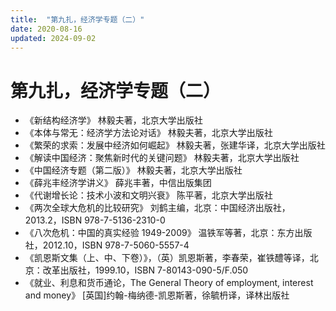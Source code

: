 ```yaml
---
title:  "第九扎，经济学专题（二）"
date: 2020-08-16
updated: 2024-09-02
---
```


# 第九扎，经济学专题（二） #

- 《新结构经济学》 林毅夫著，北京大学出版社
- 《本体与常无：经济学方法论对话》 林毅夫著，北京大学出版社
- 《繁荣的求索：发展中经济如何崛起》 林毅夫著，张建华译，北京大学出版社
- 《解读中国经济：聚焦新时代的关键问题》 林毅夫著，北京大学出版社
- 《中国经济专题（第二版）》 林毅夫著，北京大学出版社
- 《薛兆丰经济学讲义》 薛兆丰著，中信出版集团
- 《代谢增长论：技术小波和文明兴衰》 陈平著，北京大学出版社
- 《两次全球大危机的比较研究》 刘鹤主编，北京：中国经济出版社，2013.2，ISBN 978-7-5136-2310-0
- 《八次危机：中国的真实经验 1949-2009》 温铁军等著，北京：东方出版社，2012.10，ISBN 978-7-5060-5557-4
- 《凯恩斯文集（上、中、下卷）》，（英）凯恩斯著，李春荣，崔铁醴等译，北京：改革出版社，1999.10，ISBN 7-80143-090-5/F.050
- 《就业、利息和货币通论，The General Theory of employment, interest and money》 [英国]约翰-梅纳德-凯恩斯著，徐毓枬译，译林出版社
